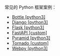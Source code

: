 常见的 Python 框架案例：

- [Bottle [python3]](./bottle/src)
- [Django [python3]](./django/src)
- [Flask [python3]](./flask/src)
- [FastAPI [custom]](./fastapi/src)
- [Pyramid [python3]](./pyramid/src)
- [Tornado [custom]](./tornado/src)
- [Webpy [python3]](./webpy/src)